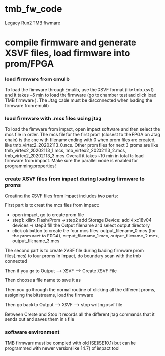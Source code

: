 # tmb_fw_code

Legacy Run2 TMB fiwmare 

# compile firmware and generate XSVF files, load firmware into prom/FPGA

### load firmware from emulib 
To load the firmware through Emulib, use the XSVF format (like tmb.xsvf) and it takes ~5 min to load the firmware (go to chamber test and click load TMB firmware ). 
The Jtag cable must be disconnected when loading  the firmware from emulib 

### load firmware with .mcs files using jtag 
To load the firmware from impact, open impact software and then select the mcs file in order.  The mcs file for the first prom (closest to the FPGA on Jtag chain)  is the one with filename ending with 0 when prom files are created, like tmb_virtex2_20202113_0.mcs. Other prom files for next 3 proms are like tmb_virtex2_20202113_1.mcs, tmb_virtex2_20202113_2.mcs, tmb_virtex2_20202113_3.mcs.  Overall it takes ~10 min in total to load firmware from impact.  Make sure the parallel mode is enabled for programming properties!


### create XSVF files from impact during loading firmware to proms
Creating the XSVF files from Impact includes two parts:

First part is to creat the mcs files from impact:
   - open impact, go to create prom file
   - step1: xilinx Flash/Prom  -> step2 add Storage Device: add 4 xc18v04 devices -> step3 fill the Output filename and select output directory
   - click ok button to create the four mcs files:  output_filename_0.mcs (for the prom next to FPGA), output_filename_1.mcs, output_filename_2.mcs, output_filename_3.mcs
  
The second part is to create XVSF file during loading firmware prom files(.mcs) to four proms
In Impact, do boundary scan with the tmb connected 

Then if you go to Output --> XSVF --> Create XSVF File 

Then choose a file name to save it as 

Then you go through the normal routine of clicking all the different proms, assigning the bitstreams, load the firmware

Then go back to Output --> XSVF --> stop writing xsvf file 

Between Create and Stop it records all the different jtag commands that it sends out and saves them in a file



### software environment 
TMB firmware must be compiled with old ISE(ISE10.1) but can be programmed with newer version(like 14.7) of impact tool
